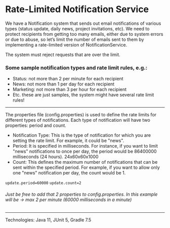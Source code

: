 # Rate-Limited Notification Service
We have a Notification system that sends out email notifications of various types (status update, daily news, project invitations, etc). We need to protect recipients from getting too many emails, either due to system errors or due to abuse, so let’s limit the number of emails sent to them by implementing a rate-limited version of NotificationService.

The system must reject requests that are over the limit.

### Some sample notification types and rate limit rules, e.g.:

- Status: not more than 2 per minute for each recipient
- News: not more than 1 per day for each recipient
- Marketing: not more than 3 per hour for each recipient
- Etc. these are just samples, the system might have several rate limit rules!
---
The properties file (config.properties) is used to define the rate limits for different types of notifications. Each type of notification will have two properties: 
period and count.

- Notification Type: This is the type of notification for which you are setting the rate limit. For example, it could be "news".
- Period: It is specified in milliseconds. For instance, if you want to limit "news" notifications to once per day, the period would be 86400000 milliseconds (24 hours). 24x60x60x1000
- Count: This defines the maximum number of notifications that can be sent within the specified period. For example, if you want to allow only one "news" notification per day, the count would be 1.

`update.period=60000`
`update.count=2`
###### Just be free to add that 2 properties to config.properties. In this example will be -> max 2 per minute (60000 milliseconds in a minute)

---
Technologies: Java 11, JUnit 5, Gradle 7.5
